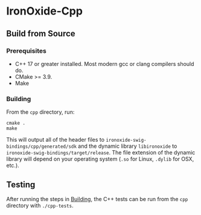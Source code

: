 # IronOxide-Cpp

## Build from Source

### Prerequisites

- C++ 17 or greater installed. Most modern gcc or clang compilers should do.
- CMake >= 3.9.
- Make

### Building

From the `cpp` directory, run:

```
cmake .
make
```

This will output all of the header files to `ironoxide-swig-bindings/cpp/generated/sdk` and the dynamic library `libironoxide` to `ironoxide-swig-bindings/target/release`.
The file extension of the dynamic library will depend on your operating system (`.so` for Linux, `.dylib` for OSX, etc.).

## Testing

After running the steps in [Building](#building), the C++ tests can be run from the `cpp` directory with `./cpp-tests`.

